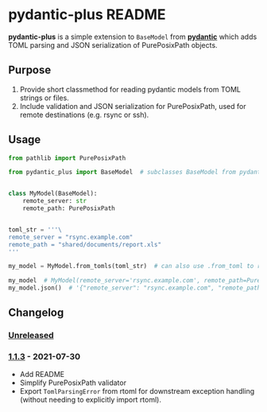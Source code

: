 # pydantic-plus README

**pydantic-plus** is a simple extension to `BaseModel` from
[**pydantic**](https://github.com/samuelcolvin/pydantic/) which adds TOML parsing and JSON serialization of
PurePosixPath objects.

## Purpose

1. Provide short classmethod for reading pydantic models from TOML strings or files.
2. Include validation and JSON serialization for PurePosixPath, used for remote destinations (e.g. rsync or
   ssh).

## Usage

```python
from pathlib import PurePosixPath

from pydantic_plus import BaseModel  # subclasses BaseModel from pydantic


class MyModel(BaseModel):
    remote_server: str
    remote_path: PurePosixPath


toml_str = '''\
remote_server = "rsync.example.com"
remote_path = "shared/documents/report.xls"
'''

my_model = MyModel.from_tomls(toml_str)  # can also use .from_toml to read from file.

my_model  # MyModel(remote_server='rsync.example.com', remote_path=PurePosixPath('shared/documents/report.xls'))
my_model.json()  # '{"remote_server": "rsync.example.com", "remote_path": "shared/documents/report.xls"}'

```

## Changelog

### [Unreleased]

### [1.1.3] - 2021-07-30

- Add README
- Simplify PurePosixPath validator
- Export `TomlParsingError` from rtoml for downstream exception handling (without needing to explicitly
  import rtoml).

[Unreleased]: https://gitlab.com/osu-nrsg/pydantic-plus/-/compare/v1.1.3...master
[1.1.3]: https://gitlab.com/osu-nrsg/pydantic-plus/-/tags/v1.1.3
